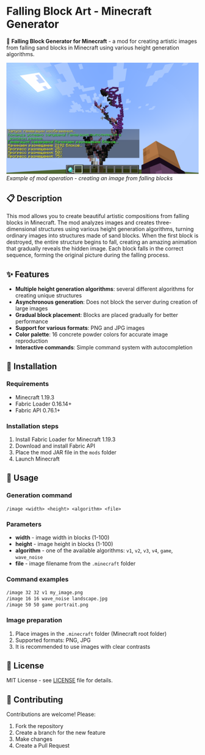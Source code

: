 # Falling Block Art - Minecraft Generator

🎨 **Falling Block Generator for Minecraft** - a mod for creating artistic images from falling sand blocks in Minecraft using various height generation algorithms.

![Demo](docs/images/demo-falling-blocks.png)
*Example of mod operation - creating an image from falling blocks*

## 📋 Description

This mod allows you to create beautiful artistic compositions from falling blocks in Minecraft. The mod analyzes images and creates three-dimensional structures using various height generation algorithms, turning ordinary images into structures made of sand blocks. When the first block is destroyed, the entire structure begins to fall, creating an amazing animation that gradually reveals the hidden image. Each block falls in the correct sequence, forming the original picture during the falling process.

## ✨ Features

- **Multiple height generation algorithms**: several different algorithms for creating unique structures
- **Asynchronous generation**: Does not block the server during creation of large images
- **Gradual block placement**: Blocks are placed gradually for better performance
- **Support for various formats**: PNG and JPG images
- **Color palette**: 16 concrete powder colors for accurate image reproduction
- **Interactive commands**: Simple command system with autocompletion

## 🚀 Installation

### Requirements
- Minecraft 1.19.3
- Fabric Loader 0.16.14+
- Fabric API 0.76.1+

### Installation steps
1. Install Fabric Loader for Minecraft 1.19.3
2. Download and install Fabric API
3. Place the mod JAR file in the `mods` folder
4. Launch Minecraft

## 📖 Usage

### Generation command
```
/image <width> <height> <algorithm> <file>
```

### Parameters
- **width** - image width in blocks (1-100)
- **height** - image height in blocks (1-100)
- **algorithm** - one of the available algorithms: `v1`, `v2`, `v3`, `v4`, `game`, `wave_noise`
- **file** - image filename from the `.minecraft` folder

### Command examples
```
/image 32 32 v1 my_image.png
/image 16 16 wave_noise landscape.jpg
/image 50 50 game portrait.png
```

### Image preparation
1. Place images in the `.minecraft` folder (Minecraft root folder)
2. Supported formats: PNG, JPG
3. It is recommended to use images with clear contrasts

## 📝 License

MIT License - see [LICENSE](LICENSE) file for details.

## 🤝 Contributing

Contributions are welcome! Please:
1. Fork the repository
2. Create a branch for the new feature
3. Make changes
4. Create a Pull Request
